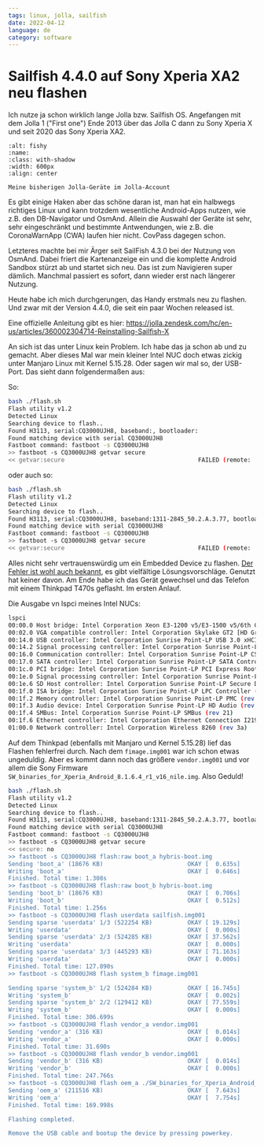 ```yaml
---
tags: linux, jolla, sailfish
date: 2022-04-12
language: de
category: software
---
```

# Sailfish 4.4.0 auf Sony Xperia XA2 neu flashen

Ich nutze ja schon wirklich lange Jolla bzw. Sailfish OS. Angefangen mit dem Jolla 1 ("First one") Ende 2013 über das Jolla C dann zu Sony Xperia X und seit 2020 das Sony Xperia XA2.

```{figure} my_sailfish_devices.jpg
:alt: fishy
:name:
:class: with-shadow
:width: 600px
:align: center

Meine bisherigen Jolla-Geräte im Jolla-Account

```
Es gibt einige Haken aber das schöne daran ist, man hat ein halbwegs richtiges Linux und kann trotzdem wesentliche Android-Apps nutzen, wie z.B. den DB-Navigator und OsmAnd. Allein die Auswahl der Geräte ist sehr, sehr eingeschränkt und bestimmte Antwendungen, wie z.B. die CoronaWarnApp (CWA) laufen hier nicht. CovPass dagegen schon.

Letzteres machte bei mir Ärger seit SailFish 4.3.0 bei der Nutzung von OsmAnd. Dabei friert die Kartenanzeige ein und die komplette Android Sandbox stürzt ab und startet sich neu. Das ist zum Navigieren super dämlich. Manchmal passiert es sofort, dann wieder erst nach längerer Nutzung.

Heute habe ich mich durchgerungen, das Handy erstmals neu zu flashen. Und zwar mit der Version 4.4.0, die seit ein paar Wochen released ist.

Eine offizielle Anleitung gibt es hier: https://jolla.zendesk.com/hc/en-us/articles/360002304714-Reinstalling-Sailfish-X

An sich ist das unter Linux kein Problem. Ich habe das ja schon ab und zu gemacht. Aber dieses Mal war mein kleiner Intel NUC doch etwas zickig unter Manjaro Linux mit Kernel 5.15.28. Oder sagen wir mal so, der USB-Port. Das sieht dann folgendermaßen aus:

So:

```bash
bash ./flash.sh
Flash utility v1.2
Detected Linux
Searching device to flash..
Found H3113, serial:CQ3000UJH8, baseband:, bootloader:
Found matching device with serial CQ3000UJH8
Fastboot command: fastboot -s CQ3000UJH8
>> fastboot -s CQ3000UJH8 getvar secure
<< getvar:secure                                      FAILED (remote: 'GetVar Variable Not found')
```

oder auch so:

```bash
bash ./flash.sh
Flash utility v1.2
Detected Linux
Searching device to flash..
Found H3113, serial:CQ3000UJH8, baseband:1311-2845_50.2.A.3.77, bootloader:
Found matching device with serial CQ3000UJH8
Fastboot command: fastboot -s CQ3000UJH8
>> fastboot -s CQ3000UJH8 getvar secure
<< getvar:secure                                      FAILED (remote: 'GetVar Variable Not found')
```

Alles nicht sehr vertrauenswürdig um ein Embedded Device zu flashen. [Der Fehler ist wohl auch bekannt](https://jolla.zendesk.com/hc/en-us/articles/360012031854), es gibt vielfältige Lösungsvorschläge. Genutzt hat keiner davon. Am Ende habe ich das Gerät gewechsel und das Telefon mit einem Thinkpad T470s geflasht. Im ersten Anlauf.

Die Ausgabe vn lspci meines Intel NUCs:

```bash
lspci
00:00.0 Host bridge: Intel Corporation Xeon E3-1200 v5/E3-1500 v5/6th Gen Core Processor Host Bridge/DRAM Registers (rev 08)
00:02.0 VGA compatible controller: Intel Corporation Skylake GT2 [HD Graphics 520] (rev 07)
00:14.0 USB controller: Intel Corporation Sunrise Point-LP USB 3.0 xHCI Controller (rev 21)
00:14.2 Signal processing controller: Intel Corporation Sunrise Point-LP Thermal subsystem (rev 21)
00:16.0 Communication controller: Intel Corporation Sunrise Point-LP CSME HECI #1 (rev 21)
00:17.0 SATA controller: Intel Corporation Sunrise Point-LP SATA Controller [AHCI mode] (rev 21)
00:1c.0 PCI bridge: Intel Corporation Sunrise Point-LP PCI Express Root Port #5 (rev f1)
00:1e.0 Signal processing controller: Intel Corporation Sunrise Point-LP Serial IO UART Controller #0 (rev 21)
00:1e.6 SD Host controller: Intel Corporation Sunrise Point-LP Secure Digital IO Controller (rev 21)
00:1f.0 ISA bridge: Intel Corporation Sunrise Point-LP LPC Controller (rev 21)
00:1f.2 Memory controller: Intel Corporation Sunrise Point-LP PMC (rev 21)
00:1f.3 Audio device: Intel Corporation Sunrise Point-LP HD Audio (rev 21)
00:1f.4 SMBus: Intel Corporation Sunrise Point-LP SMBus (rev 21)
00:1f.6 Ethernet controller: Intel Corporation Ethernet Connection I219-V (rev 21)
01:00.0 Network controller: Intel Corporation Wireless 8260 (rev 3a)
```

Auf dem Thinkpad (ebenfalls mit Manjaro und Kernel 5.15.28) lief das Flashen fehlerfrei durch. Nach dem `fimage.img001` war ich schon etwas ungeduldig. Aber es kommt dann noch das größere `vendor.img001` und vor allem die Sony Firmware `SW_binaries_for_Xperia_Android_8.1.6.4_r1_v16_nile.img`. Also Geduld!

```bash
bash ./flash.sh
Flash utility v1.2
Detected Linux
Searching device to flash..
Found H3113, serial:CQ3000UJH8, baseband:1311-2845_50.2.A.3.77, bootloader:1310-0301_X_Boot_SDM630_LA3.0_P_38
Found matching device with serial CQ3000UJH8
Fastboot command: fastboot -s CQ3000UJH8
>> fastboot -s CQ3000UJH8 getvar secure
<< secure: no
>> fastboot -s CQ3000UJH8 flash:raw boot_a hybris-boot.img
Sending 'boot_a' (18676 KB)                        OKAY [  0.635s]
Writing 'boot_a'                                   OKAY [  0.646s]
Finished. Total time: 1.308s
>> fastboot -s CQ3000UJH8 flash:raw boot_b hybris-boot.img
Sending 'boot_b' (18676 KB)                        OKAY [  0.706s]
Writing 'boot_b'                                   OKAY [  0.512s]
Finished. Total time: 1.256s
>> fastboot -s CQ3000UJH8 flash userdata sailfish.img001
Sending sparse 'userdata' 1/3 (522254 KB)          OKAY [ 19.129s]
Writing 'userdata'                                 OKAY [  0.000s]
Sending sparse 'userdata' 2/3 (524285 KB)          OKAY [ 37.562s]
Writing 'userdata'                                 OKAY [  0.000s]
Sending sparse 'userdata' 3/3 (445293 KB)          OKAY [ 71.163s]
Writing 'userdata'                                 OKAY [  0.000s]
Finished. Total time: 127.890s
>> fastboot -s CQ3000UJH8 flash system_b fimage.img001

Sending sparse 'system_b' 1/2 (524284 KB)          OKAY [ 16.745s]
Writing 'system_b'                                 OKAY [  0.002s]
Sending sparse 'system_b' 2/2 (129412 KB)          OKAY [ 77.559s]
Writing 'system_b'                                 OKAY [  0.000s]
Finished. Total time: 306.699s
>> fastboot -s CQ3000UJH8 flash vendor_a vendor.img001
Sending 'vendor_a' (316 KB)                        OKAY [  0.014s]
Writing 'vendor_a'                                 OKAY [  0.000s]
Finished. Total time: 31.690s
>> fastboot -s CQ3000UJH8 flash vendor_b vendor.img001
Sending 'vendor_b' (316 KB)                        OKAY [  0.014s]
Writing 'vendor_b'                                 OKAY [  0.000s]
Finished. Total time: 247.766s
>> fastboot -s CQ3000UJH8 flash oem_a ./SW_binaries_for_Xperia_Android_8.1.6.4_r1_v16_nile.img
Sending 'oem_a' (211516 KB)                        OKAY [  7.643s]
Writing 'oem_a'                                    OKAY [  7.754s]
Finished. Total time: 169.998s

Flashing completed.

Remove the USB cable and bootup the device by pressing powerkey.
```
